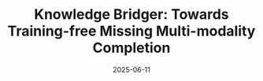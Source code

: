---
title: "Knowledge Bridger: Towards Training-free Missing Multi-modality Completion"
authors: '<b>Guanzhou Ke</b>, Shengfeng He, Xiao-Li Wang, Bo Wang, Guoqing Chao, Yuanyang Zhang, Xie Yi and HeXing Su'
date: 2025-06-11
year: 2025
pubinfo: 'IEEE/CVF Conference on Computer Vision and Pattern Recognition (CVPR), 2025'
arch: https://guanzhouk.top/images/2025/cvpr25-kb1.jpg
banner: https://guanzhouk.top/images/2025/cvpr_2025_logo.jpg
code: https://github.com/Guanzhou-Ke/Knowledge-Bridger
pdf: https://arxiv.org/pdf/2502.19834
rank: "CCF A"
---